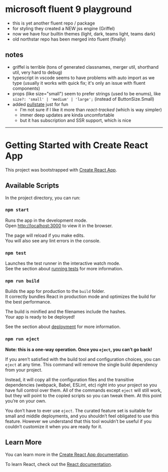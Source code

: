 # microsoft fluent 9 playground

- this is yet another fluent repo / package
- for styling they created a NEW jss engine (Griffel)
- now we have four builtin themes (light, dark, teams light, teams dark)
- old northstar repo has been merged into fluent (finally)

## notes

- griffel is terrible (tons of generated classnames, merger util, shorthand util, very hard to debug)
- typescript in vscode seems to have problems with auto import as we type
  (usually it works with quick fix; it's only an issue with fluent components)
- props (like size="small") seem to prefer strings (used to be enums), like `size?: 'small' | 'medium' | 'large';` (instead of ButtonSize.Small)
- added [pullstate](https://lostpebble.github.io/pullstate/) just for fun
  - I'm not sure if I like it more than _react-tracked_ (which is way simpler)
  - immer deep updates are kinda uncomfortable
  - but it has subscription and SSR support, which is nice

---

# Getting Started with Create React App

This project was bootstrapped with [Create React App](https://github.com/facebook/create-react-app).

## Available Scripts

In the project directory, you can run:

### `npm start`

Runs the app in the development mode.\
Open [http://localhost:3000](http://localhost:3000) to view it in the browser.

The page will reload if you make edits.\
You will also see any lint errors in the console.

### `npm test`

Launches the test runner in the interactive watch mode.\
See the section about [running tests](https://facebook.github.io/create-react-app/docs/running-tests) for more information.

### `npm run build`

Builds the app for production to the `build` folder.\
It correctly bundles React in production mode and optimizes the build for the best performance.

The build is minified and the filenames include the hashes.\
Your app is ready to be deployed!

See the section about [deployment](https://facebook.github.io/create-react-app/docs/deployment) for more information.

### `npm run eject`

**Note: this is a one-way operation. Once you `eject`, you can’t go back!**

If you aren’t satisfied with the build tool and configuration choices, you can `eject` at any time. This command will remove the single build dependency from your project.

Instead, it will copy all the configuration files and the transitive dependencies (webpack, Babel, ESLint, etc) right into your project so you have full control over them. All of the commands except `eject` will still work, but they will point to the copied scripts so you can tweak them. At this point you’re on your own.

You don’t have to ever use `eject`. The curated feature set is suitable for small and middle deployments, and you shouldn’t feel obligated to use this feature. However we understand that this tool wouldn’t be useful if you couldn’t customize it when you are ready for it.

## Learn More

You can learn more in the [Create React App documentation](https://facebook.github.io/create-react-app/docs/getting-started).

To learn React, check out the [React documentation](https://reactjs.org/).
